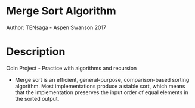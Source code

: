 # Merge Sort Algorithm
Author: TENsaga - Aspen Swanson 2017

# Description
Odin Project - Practice with algorithms and recursion

- Merge sort is an efficient, general-purpose, comparison-based sorting algorithm. Most implementations produce a stable sort, which means that the implementation preserves the input order of equal elements in the sorted output. 
